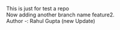 This is just for test a repo </br>
Now adding another branch name feature2.</br>
Author -: Rahul Gupta (new Update)
